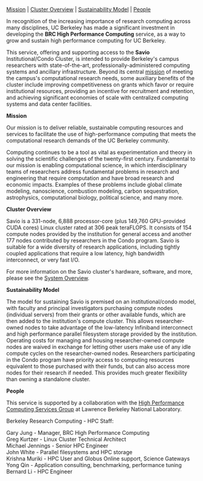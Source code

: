 [Mission](#Mission) | [Cluster Overview](#Cluster_Overview) |
[Sustainability Model](#Sustainability_Model) | [People](#People)

In recognition of the increasing importance of research computing across
many disciplines, UC Berkeley has made a significant investment in
developing the **BRC High Performance Computing** service, as a way to
grow and sustain high performance computing for UC Berkeley.

This service, offering and supporting access to the **Savio**
Institutional/Condo Cluster, is intended to provide Berkeley's campus
researchers with state-of-the-art, professionally-administered computing
systems and ancillary infrastructure. Beyond its central
[mission](#Mission) of meeting the campus's computational research
needs, some auxiliary benefits of the cluster include improving
competitiveness on grants which favor or require institutional
resources, providing an incentive for recruitment and retention, and
achieving significant economies of scale with centralized computing
systems and data center facilities.

[]()

**Mission**

Our mission is to deliver reliable, sustainable computing resources and
services to facilitate the use of high-performance computing that meets
the computational research demands of the UC Berkeley community.

Computing continues to be a tool as vital as experimentation and theory
in solving the scientific challenges of the twenty-first century.
Fundamental to our mission is enabling computational science, in which
interdisciplinary teams of researchers address fundamental problems in
research and engineering that require computation and have broad
research and economic impacts. Examples of these problems include global
climate modeling, nanoscience, combustion modeling, carbon
sequestration, astrophysics, computational biology, political science,
and many more.

[]()**Cluster Overview**

Savio is a 331-node, 6,888 processor-core (plus 149,760 GPU-provided
CUDA cores) Linux cluster rated at 306 peak teraFLOPS. It consists of
154 compute nodes provided by the institution for general access and
another 177 nodes contributed by researchers in the Condo program.
Savio is suitable for a wide diversity of research applications,
including tightly coupled applications that require a low latency, high
bandwidth interconnect, or very fast I/O.

For more information on the Savio cluster's hardware, software, and
more, please see the [System
Overview](http://research-it.berkeley.edu/services/high-performance-computing/system-overview).

[]()

**Sustainability Model**

The model for sustaining Savio is premised on an institutional/condo
model, with faculty and principal investigators purchasing compute nodes
(individual servers) from their grants or other available funds, which
are then added to the institution's compute cluster. This allows
researcher-owned nodes to take advantage of the low-latency Infiniband
interconnect and high performance parallel filesystem storage provided
by the institution. Operating costs for managing and housing
researcher-owned compute nodes are waived in exchange for letting other
users make use of any idle compute cycles on the researcher-owned nodes.
Researchers participating in the Condo program have priority access to
computing resources equivalent to those purchased with their funds, but
can also access more nodes for their research if needed. This provides
much greater flexibility than owning a standalone cluster.

[]()

**People**

This service is supported by a collaboration with the [High Performance
Computing Services Group](http://scs.lbl.gov) at Lawrence Berkeley
National Laboratory.  
  
Berkeley Research Computing - HPC Staff:

Gary Jung - Manager, BRC High Performance Computing  
Greg Kurtzer - Linux Cluster Technical Architect  
Michael Jennings - Senior HPC Engineer  
John White - Parallel filesystems and HPC storage  
Krishna Muriki - HPC User and Globus Online support, Science Gateways  
Yong Qin - Application consulting, benchmarking, performance tuning  
Bernard Li - HPC Engineer
